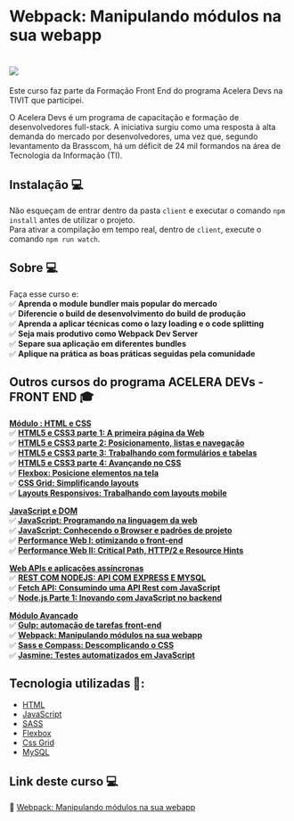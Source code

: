 # Webpack: Manipulando módulos na sua webapp

<h1>
   <img src="https://scontent.fsjk2-1.fna.fbcdn.net/v/t1.0-9/160417407_4103477896350448_1484625622137254896_n.jpg?_nc_cat=102&ccb=1-3&_nc_sid=0debeb&_nc_ohc=WlelwpTJDfUAX8BhFPL&_nc_ht=scontent.fsjk2-1.fna&oh=ece48054d66aa11b8678a28d9f9f8b14&oe=60725CF4" border="0">
</h1>

Este curso faz parte da Formação Front End do programa Acelera Devs na TIVIT que participei. 

O Acelera Devs é um programa de capacitação e formação de desenvolvedores full-stack. A iniciativa surgiu como uma resposta à alta demanda do mercado por desenvolvedores, uma vez que, segundo levantamento da Brasscom, há um déficit de 24 mil formandos na área de Tecnologia da Informação (TI). 


## Instalação 💻

Não esqueçam de entrar dentro da pasta `client` e executar o comando `npm install` antes de utilizar o projeto.<br>
Para ativar a compilação em tempo real, dentro de `client`, execute o comando `npm run watch`.

## Sobre 💻

Faça esse curso e:<br>
✅ **Aprenda o module bundler mais popular do mercado**<br>
✅ **Diferencie o build de desenvolvimento do build de produção**<br>
✅ **Aprenda a aplicar técnicas como o lazy loading e o code splitting**<br>
✅ **Seja mais produtivo como Webpack Dev Server**<br>
✅ **Separe sua aplicação em diferentes bundles**<br>
✅ **Aplique na prática as boas práticas seguidas pela comunidade**<br>


## Outros cursos do programa ACELERA DEVs - FRONT END 🎓

<u><strong>Módulo : HTML e CSS</strong></u><br>
✅ **<a href="https://github.com/saldanhayg/FORMACAO_HTML-CSS_Alura/tree/main/1%20-%20HTML5%20e%20CSS3%20parte%201%20A%20primeira%20p%C3%A1gina%20da%20Web">HTML5 e CSS3 parte 1: A primeira página da Web </a>**<br>
✅ **<a href="https://github.com/saldanhayg/FORMACAO-FRONT-END_ALURA/tree/main/2%20-%20HTML5%20e%20CSS3%20parte%202%20Posicionamento%2C%20listas%20e%20navega%C3%A7%C3%A3o">HTML5 e CSS3 parte 2: Posicionamento, listas e navegação</a>**<br>
✅ **<a href="https://github.com/saldanhayg/FORMACAO-FRONT-END_ALURA/tree/main/3%20-%20HTML5%20e%20CSS3%20parte%203%20Trabalhando%20com%20formul%C3%A1rios%20e%20tabelas">HTML5 e CSS3 parte 3: Trabalhando com formulários e tabelas</a>**<br>
✅ **<a href="https://github.com/saldanhayg/FORMACAO-FRONT-END_ALURA/tree/main/4%20-%20HTML5%20e%20CSS3%20parte%204%20Avan%C3%A7ando%20no%20CSS">HTML5 e CSS3 parte 4: Avançando no CSS </a>**<br>
✅ **<a href="https://github.com/saldanhayg/FORMACAO-FRONT-END_ALURA/tree/main/12%20-%20Flexbox%20Posicione%20elementos%20na%20tela">Flexbox: Posicione elementos na tela </a>**<br>
✅ **<a href="https://github.com/saldanhayg/FORMACAO-FRONT-END_ALURA/tree/main/13%20-%20CSS%20Grid%20Simplificando%20layouts">CSS Grid: Simplificando layouts</a>**<br>
✅ **<a href="https://github.com/saldanhayg/Trabalhando-com-Layouts-Mobile">Layouts Responsivos: Trabalhando com layouts mobile</a>**<br>

<u><strong>JavaScript e DOM</strong></u><br>
✅ **<a href="https://github.com/saldanhayg/FORMACAO_HTML-CSS_Alura/blob/main">JavaScript: Programando na linguagem da web</a>**<br>
✅ **<a href="https://github.com/saldanhayg/FORMACAO_HTML-CSS_Alura/blob/main">JavaScript: Conhecendo o Browser e padrões de projeto</a>**<br>
✅ **<a href="https://github.com/saldanhayg/FORMACAO_HTML-CSS_Alura/tree/main/15%20-%20Performance%20Web%201">Performance Web I: otimizando o front-end</a>**<br>
✅ **<a href="https://github.com/saldanhayg/FORMACAO_HTML-CSS_Alura/tree/main/16%20-%20Performance%20Web%202">Performance Web II: Critical Path, HTTP/2 e Resource Hints</a>**<br>

<strong><u>Web APIs e aplicações assíncronas</u></strong><br>
✅ **<a href="https://github.com/saldanhayg/Rest-com-NodeJs-API-Express-MySQL">REST COM NODEJS: API COM EXPRESS E MYSQL</a>**<br>
✅ **<a href="https://github.com/saldanhayg/Fetch-API_Consumindo-uma-API-Rest-JavaScript">Fetch API: Consumindo uma API Rest com JavaScript</a>**<br>
✅ **<a href="https://github.com/saldanhayg/NODEjs_PARTE_01-INOVANDO-COM-JAVASCRIPT-BACKEND">Node.js Parte 1: Inovando com JavaScript no backend</a>**<br>

<strong><u>Módulo Avançado</u></strong><br>
✅ **<a href="https://github.com/saldanhayg/GULP_AUTOMACAO-TAREFAS-FRONT-END">Gulp: automação de tarefas front-end</a>**<br>
✅ **<a href="https://github.com/saldanhayg/Webpack_Manipulando-modulos-na-webapp">Webpack: Manipulando módulos na sua webapp</a>**<br>
✅ **<a href="https://github.com/saldanhayg/FORMACAO-FRONT-END_ALURA/tree/main/11%20-%20Sass%20e%20Compass%20Descomplicando%20o%20CSS">Sass e Compass: Descomplicando o CSS</a>**<br>
✅ **<a href="https://github.com/saldanhayg/JASMINE_TESTES-AUTOMATIZADOS-EM-JAVASCRIPT">Jasmine: Testes automatizados em JavaScript</a>**<br>


## Tecnologia utilizadas 🚀:

* <a href="https://www.w3schools.com/html">HTML</a> 
* <a href="https://developer.mozilla.org/pt-BR/docs/Aprender/JavaScript">JavaScript</a>
* <a href="https://pt.wikipedia.org/wiki/Sass_(linguagem_de_folhas_de_estilos)">SASS</a>
* <a href="https://pt.wikipedia.org/wiki/CSS_Flexible_Box_Layout">Flexbox</a>
* <a href="https://developer.mozilla.org/pt-BR/docs/Web/CSS/CSS_Grid_Layout">Css Grid</a>
* <a href="https://www.mysql.com/">MySQL</a>


## Link deste curso  💻

 🎯 <a href="https://cursos.alura.com.br/course/webpack" target="_blank">Webpack: Manipulando módulos na sua webapp</a>
